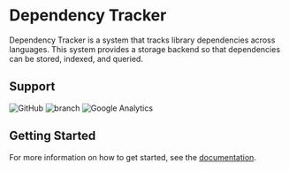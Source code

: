 # Dependency Tracker

Dependency Tracker is a system that tracks library dependencies across languages.
This system provides a storage backend so that dependencies can be stored, indexed, and queried.

## Support

![GitHub](https://img.shields.io/github/license/depscloud/tracker.svg)
![branch](https://github.com/depscloud/tracker/workflows/branch/badge.svg?branch=main)
![Google Analytics](https://www.google-analytics.com/collect?v=1&cid=555&t=event&ec=repo&ea=open&dp=depscloud%2Ftracker&dt=depscloud%2Ftracker&tid=UA-143087272-2)

## Getting Started

For more information on how to get started, see the [documentation](https://deps.cloud/docs/).
